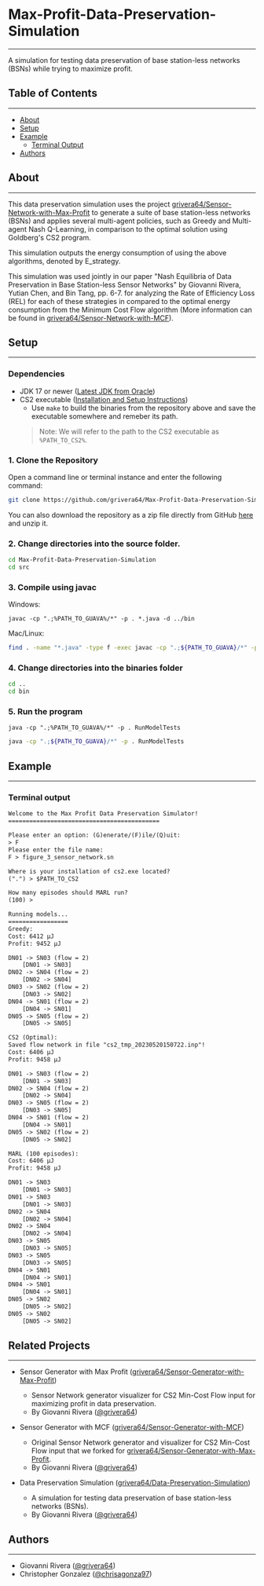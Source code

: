 # Max-Profit-Data-Preservation-Simulation

---
A simulation for testing data preservation of base station-less networks (BSNs) while trying to maximize profit.

## Table of Contents

---
- [About](#about)
- [Setup](#setup)
- [Example](#example)
  - [Terminal Output](#terminal-output)
- [Authors](#authors)

## About

---
This data preservation simulation uses the project [grivera64/Sensor-Network-with-Max-Profit](https://github.com/grivera64/Sensor-Generator-with-Max-Profit)
to generate a suite of base station-less networks (BSNs) and applies several
multi-agent policies, such as Greedy and Multi-agent Nash Q-Learning, in comparison to the optimal solution
using Goldberg's CS2 program.

This simulation outputs the energy consumption of using the above algorithms, denoted by E_strategy.

This simulation was used jointly in our paper "Nash Equilibria of Data Preservation in Base Station-less Sensor Networks" by Giovanni Rivera,
Yutian Chen, and Bin Tang, pp. 6-7. for analyzing the Rate of Efficiency Loss (REL) for each of these strategies in compared
to the optimal energy consumption from the Minimum Cost Flow algorithm (More information can be found in [grivera64/Sensor-Network-with-MCF](https://github.com/grivera64/Sensor-Generator-with-MCF)).

## Setup

---

### Dependencies

- JDK 17 or newer ([Latest JDK from Oracle](https://www.oracle.com/java/technologies/downloads/))
- CS2 executable ([Installation and Setup Instructions](./CS2_SETUP.md))
  - Use `make` to build the binaries from the repository above and save the executable somewhere and remeber its path.
  > Note: We will refer to the path to the CS2 executable as `%PATH_TO_CS2%`.

### 1. Clone the Repository

Open a command line or terminal instance and enter the following command:
```sh
git clone https://github.com/grivera64/Max-Profit-Data-Preservation-Simulation.git
```

You can also download the repository as a zip file directly
from GitHub [here](https://github.com/grivera64/Data-Preservation-Simulation/archive/refs/heads/main.zip) and unzip it.

### 2. Change directories into the source folder.

```sh
cd Max-Profit-Data-Preservation-Simulation
cd src
```

### 3. Compile using javac

Windows:
```batch
javac -cp ".;%PATH_TO_GUAVA%/*" -p . *.java -d ../bin
```

Mac/Linux:
```sh
find . -name "*.java" -type f -exec javac -cp ".;${PATH_TO_GUAVA}/*" -p . -d ../bin {} \;
```

### 4. Change directories into the binaries folder

```sh
cd ..
cd bin
```

### 5. Run the program

```batch
java -cp ".;%PATH_TO_GUAVA%/*" -p . RunModelTests
```

```sh
java -cp ".;${PATH_TO_GUAVA}/*" -p . RunModelTests
```

## Example

---
### Terminal output

```txt
Welcome to the Max Profit Data Preservation Simulator!
===========================================

Please enter an option: (G)enerate/(F)ile/(Q)uit:
> F
Please enter the file name:
F > figure_3_sensor_network.sn

Where is your installation of cs2.exe located?
(".") > $PATH_TO_CS2

How many episodes should MARL run?
(100) > 

Running models...
=================
Greedy:
Cost: 6412 µJ
Profit: 9452 µJ

DN01 -> SN03 (flow = 2)
	[DN01 -> SN03]
DN02 -> SN04 (flow = 2)
	[DN02 -> SN04]
DN03 -> SN02 (flow = 2)
	[DN03 -> SN02]
DN04 -> SN01 (flow = 2)
	[DN04 -> SN01]
DN05 -> SN05 (flow = 2)
	[DN05 -> SN05]

CS2 (Optimal):
Saved flow network in file "cs2_tmp_20230520150722.inp"!
Cost: 6406 µJ
Profit: 9458 µJ

DN01 -> SN03 (flow = 2)
	[DN01 -> SN03]
DN02 -> SN04 (flow = 2)
	[DN02 -> SN04]
DN03 -> SN05 (flow = 2)
	[DN03 -> SN05]
DN04 -> SN01 (flow = 2)
	[DN04 -> SN01]
DN05 -> SN02 (flow = 2)
	[DN05 -> SN02]

MARL (100 episodes):
Cost: 6406 µJ
Profit: 9458 µJ

DN01 -> SN03
	[DN01 -> SN03]
DN01 -> SN03
	[DN01 -> SN03]
DN02 -> SN04
	[DN02 -> SN04]
DN02 -> SN04
	[DN02 -> SN04]
DN03 -> SN05
	[DN03 -> SN05]
DN03 -> SN05
	[DN03 -> SN05]
DN04 -> SN01
	[DN04 -> SN01]
DN04 -> SN01
	[DN04 -> SN01]
DN05 -> SN02
	[DN05 -> SN02]
DN05 -> SN02
	[DN05 -> SN02]

```

## Related Projects

---
- Sensor Generator with Max Profit ([grivera64/Sensor-Generator-with-Max-Profit](https://github.com/grivera64/Sensor-Generator-with-Max-Profit))
  - Sensor Network generator visualizer for CS2 Min-Cost Flow input for maximizing profit in data preservation.
  - By Giovanni Rivera ([@grivera64](https://github.com/grivera64))

- Sensor Generator with MCF ([grivera64/Sensor-Generator-with-MCF](https://github.com/grivera64/Sensor-Generator-with-MCF))
  - Original Sensor Network generator and visualizer for CS2 Min-Cost Flow input that we forked for [grivera64/Sensor-Generator-with-Max-Profit](https://github.com/grivera64/Sensor-Generator-with-Max-Profit).
  - By Giovanni Rivera ([@grivera64](https://github.com/grivera64))

- Data Preservation Simulation ([grivera64/Data-Preservation-Simulation](https://github.com/grivera64/Data-Preservation-Simulation))
  - A simulation for testing data preservation of base station-less networks (BSNs).
  - By Giovanni Rivera ([@grivera64](https://github.com/grivera64))

## Authors

---
- Giovanni Rivera ([@grivera64](https://github.com/grivera64))
- Christopher Gonzalez ([@chrisagonza97](https://github.com/chrisagonza97))
